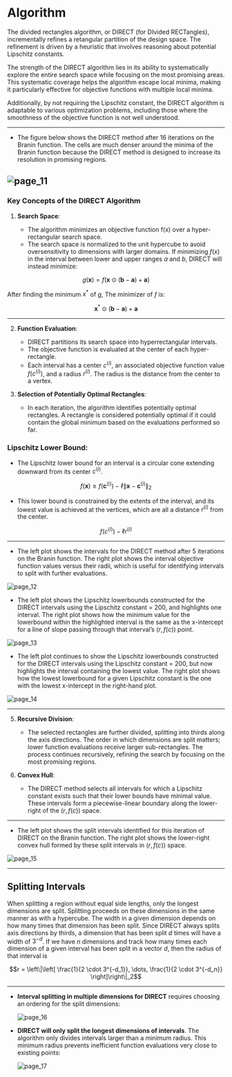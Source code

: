 # Algorithm 
 
The divided rectangles algorithm, or DIRECT (for DIvided RECTangles), incrementally refines a retangular partition of the design space. The refinement is driven by a heuristic that involves reasoning about potential Lipschitz constants. 

The strength of the DIRECT algorithm lies in its ability to systematically explore the entire search space while focusing on the most promising areas. This systematic coverage helps the algorithm escape local minima, making it particularly effective for objective functions with multiple local minima. 

Additionally, by not requiring the Lipschitz constant, the DIRECT algorithm is adaptable to various optimization problems, including those where the smoothness of the objective function is not well understood.

---

- The figure below shows the DIRECT method after 16 iterations on the Branin function. The cells are much denser around the minima of the Branin function because the DIRECT method is designed to increase its resolution in promising regions.

![page_11](https://github.com/user-attachments/assets/b833bedd-41aa-40c5-a27f-26188a171797)
---
### Key Concepts of the DIRECT Algorithm

1. **Search Space**:
   
   - The algorithm minimizes an objective function f(x) over a hyper-rectangular search space.
   - The search space is normalized to the unit hypercube to avoid oversensitivity to dimensions with larger domains. If minimizing $f(x)$ in the interval between lower and upper ranges $a$ and $b$, DIRECT will instead minimize:
  
  ```math
   g(\mathbf{x}) = f(\mathbf{x} \odot (\mathbf{b} - \mathbf{a}) + \mathbf{a})
```

After finding the minimum $x^*$ of $g$, The minimizer of $f$ is:

```math
\mathbf{x}^* \odot (\mathbf{b} - \mathbf{a}) + \mathbf{a}
```
---

2. **Function Evaluation**:
   - DIRECT partitions its search space into hyperrectangular intervals.
   - The objective function is evaluated at the center of each hyper-rectangle.
   - Each interval has a center $c^{(i)}$, an associated objective function value $f(c^{(i)})$, and a radius $r^{(i)}$. The radius is the distance from the center to a vertex.

4. **Selection of Potentially Optimal Rectangles**:
   - In each iteration, the algorithm identifies potentially optimal rectangles. A rectangle is considered potentially optimal if it could contain the global minimum based on the evaluations performed so far.

### Lipschitz Lower Bound:

- The Lipschitz lower bound for an interval is a circular cone extending downward from its center $c^{(i)}$.

 ```math
  f(\mathbf{x}) \geq f(\mathbf{c}^{(i)}) - \ell \|\mathbf{x} - \mathbf{c}^{(i)}\|_2
``` 
   - This lower bound is constrained by the extents of the interval, and its lowest value is achieved at the vertices, which are all a distance $r^{(i)}$ from the center.
     
```math
f(c^{(i)}) - \ell r^{(i)}
```
---

- The left plot shows the intervals for the DIRECT method after 5 iterations on the Branin function. The right plot shows the interval objective function values versus their radii, which is useful for identifying intervals to split with further evaluations.

![page_12](https://github.com/user-attachments/assets/34da1f5e-c983-45cc-8b6c-531184d4b756)

- The left plot shows the Lipschitz lowerbounds constructed for the DIRECT intervals using the Lipschitz constant = 200, and highlights one interval. The right plot shows how the minimum value for the lowerbound within the highlighted interval is the same as the x-intercept for a line of slope passing through that interval’s $(r, f(c))$ point.

![page_13](https://github.com/user-attachments/assets/f023e6b0-ee8a-48fb-a8b6-c1b68d819377)

- The left plot continues to show the Lipschitz lowerbounds constructed for the DIRECT intervals using the Lipschitz constant = 200, but now highlights the interval containing the lowest value. The right plot shows how the lowest lowerbound for a given Lipschitz constant is the one with the lowest x-intercept in the right-hand plot.

![page_14](https://github.com/user-attachments/assets/7df39f70-2ef2-4eaa-a5de-54f93d21e653)

---

5. **Recursive Division**:
   - The selected rectangles are further divided, splitting into thirds along the axis directions. The order in which dimensions are split matters; lower function evaluations receive larger sub-rectangles. The process continues recursively, refining the search by focusing on the most promising regions.

6. **Convex Hull**:
   - The DIRECT method selects all intervals for which a Lipschitz constant exists such that their lower bounds have minimal value. These intervals form a piecewise-linear boundary along the lower-right of the $(r, f(c))$ space.

---

- The left plot shows the split intervals identified for this iteration of DIRECT on the Branin function. The right plot shows the lower-right convex hull formed by these split intervals in $(r, f(c))$ space.

![page_15](https://github.com/user-attachments/assets/5142788b-814e-4221-b50f-1746672278df)

---

## Splitting Intervals

When splitting a region without equal side lengths, only the longest dimensions are split. Splitting proceeds on these dimensions in the same manner as with a hypercube. The width in a given dimension depends on how many times that dimension has been split. Since DIRECT always splits axis directions by thirds, a dimension
that has been split $d$ times will have a width of $3^{−d}$. If we have $n$ dimensions and track how many times each dimension of a given interval has been split in a vector $d$, then the radius of that interval is

```math
r = \left\|\left[ \frac{1}{2 \cdot 3^{-d_1}}, \dots, \frac{1}{2 \cdot 3^{-d_n}} \right]\right\|_2
```
---
- **Interval splitting in multiple dimensions for DIRECT** requires choosing an ordering for the split dimensions:

  ![page_16](https://github.com/user-attachments/assets/962993d9-372a-4733-9d1f-0260cdacdff1)

- **DIRECT will only split the longest dimensions of intervals**. The algorithm only divides intervals larger than a minimum radius. This minimum radius prevents inefficient function evaluations very close to existing points:

  ![page_17](https://github.com/user-attachments/assets/99caea66-02b5-4371-90e2-69305c035ddf)

